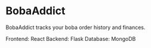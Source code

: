 # BobaAddict
BobaAddict tracks your boba order history and finances.

Frontend: React
Backend: Flask
Database: MongoDB
